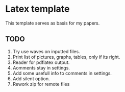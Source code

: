 # Latex template
This template serves as basis for my papers.

<!--
print(self.__get_list_of_file_numbers("-8, 5-9,n10,13, n17-", 20))
-->
## TODO
1. Try use waves on inputted files.
2. Print list of pictures, graphs, tables, only if its right.
3. Reader for pdflatex output.
4. Aomments stay in settings.
5. Add some usefull info to comments in settings.
6. Add silent option.
7. Rework zip for remote files

